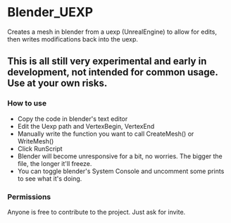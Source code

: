 # Blender_UEXP
Creates a mesh in blender from a uexp (UnrealEngine) to allow for edits, then writes modifications back into the uexp.

## This is all still very experimental and early in development, not intended for common usage. Use at your own risks.


### How to use
- Copy the code in blender's text editor
- Edit the Uexp path and VertexBegin, VertexEnd
- Manually write the function you want to call CreateMesh() or WriteMesh()
- Click RunScript
- Blender will become unresponsive for a bit, no worries. The bigger the file, the longer it'll freeze.
- You can toggle blender's System Console and uncomment some prints to see what it's doing.

### Permissions
Anyone is free to contribute to the project. Just ask for invite.
